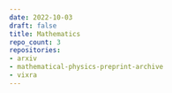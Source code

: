 ```yaml
---
date: 2022-10-03
draft: false
title: Mathematics
repo_count: 3
repositories:
- arxiv
- mathematical-physics-preprint-archive
- vixra
---
```



